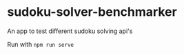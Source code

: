 # sudoku-solver-benchmarker
An app to test different sudoku solving api's


Run with <code>npm run serve</code>
